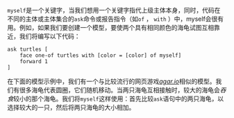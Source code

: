 `myself`是一个关键字，当我们想用一个关键字指代上级主体本身，同时，代码在不同的主体或主体集合的`ask`命令或报告指令（如`of` ， `with` ）中，myself会很有用。例如，如果我们要创建一个模型，要使两个具有相同颜色的海龟试图互相靠近，我们将编写以下代码：



```
ask turtles [
	face one-of turtles with [color = [color] of myself]
	forward 1
]
```


在下面的模型示例中，我们有一个与比较流行的网页游戏[*agar.io*](https://en.wikipedia.org/wiki/Agar.io)相似的模型。我们有很多海龟代表圆圈，它们随机移动。当两只海龟互相接触时，较大的海龟会*吞食*较小的那个海龟。我们将`myself`这样使用：首先比较`ask`语句中的两只海龟，以选择较大的一只，然后将两只海龟的大小相加。
